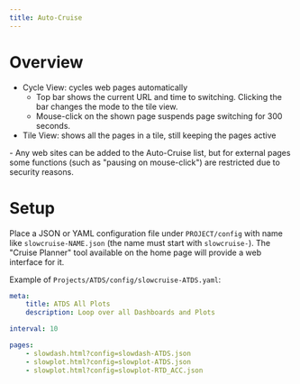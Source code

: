 ```yaml
---
title: Auto-Cruise
---
```

# Overview
- Cycle View: cycles web pages automatically
  - Top bar shows the current URL and time to switching. Clicking the bar changes the mode to the tile view.
  - Mouse-click on the shown page suspends page switching for 300 seconds.
- Tile View: shows all the pages in a tile, still keeping the pages active

<p>
- Any web sites can be added to the Auto-Cruise list, but for external pages some functions (such as "pausing on mouse-click") are restricted due to security reasons.

# Setup
Place a JSON or YAML configuration file under `PROJECT/config` with name like `slowcruise-NAME.json` (the name must start with `slowcruise-`). The "Cruise Planner" tool available on the home page will provide a web interface for it.

Example of `Projects/ATDS/config/slowcruise-ATDS.yaml`:

```yaml
meta:
    title: ATDS All Plots
    description: Loop over all Dashboards and Plots

interval: 10

pages:
    - slowdash.html?config=slowdash-ATDS.json
    - slowplot.html?config=slowplot-ATDS.json
    - slowplot.html?config=slowplot-RTD_ACC.json
```
